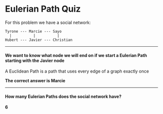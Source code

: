 # Eulerian Path Quiz

For this problem we have a social network:

```
Tyrone --- Marcie --- Sayo
  |          |          |
Hubert --- Javier --- Christian
```

***

#### We want to know what node we will end on if we start a Eulerian Path starting with the Javier node

A Euclidean Path is a path that uses every edge of a graph exactly once

**The correct answer is Marcie**

***

#### How many Eulerian Paths does the social network have?

**6**
